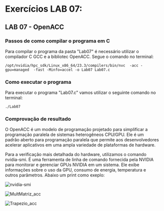 # Exercícios LAB 07:

## LAB 07 - OpenACC

### Passos de como compilar o programa em C

Para compilar o programa da pasta "Lab07" é necessário utilizar o compilador C GCC e a bibliotec OpenACC. Segue o comando no terminal:

`/opt/nvidia/hpc_sdk/Linux_x86_64/23.3/compilers/bin/nvc  -acc -gpu=managed  -fast -Minfo=accel -o Lab07 Lab07.c`

### Como executar o programa

Para executar o programa "Lab07.c" vamos utilizar o seguinte comando no terminal: 

`./Lab07`

### Comprovação de resultado

O OpenACC é um modelo de programação projetado para simplificar a programação paralela de sistemas heterogêneos CPU/GPU. Ele é um padrão aberto para programação paralela que permite aos desenvolvedores acelerar aplicativos em uma ampla variedade de plataformas de hardware.

Para a verificação mais detalhada do hardware, utilizamos o comando nvidia-smi. É uma ferramenta de linha de comando fornecida pela NVIDIA para monitorar e gerenciar GPUs NVIDIA em um sistema. Ele exibe informações sobre o uso da GPU, consumo de energia, temperatura e outros parâmetros. Abaixo um print como exeplo:

![nvidia-smi](https://github.com/MatosLeo03/Proj_CompParalela-N12/assets/84693356/db7a4633-c493-403b-9bad-dcfadbfbdeac)

![MultMatriz_acc](https://github.com/MatosLeo03/Proj_CompParalela-N12/assets/84693356/ac6a266a-ddd1-44ef-921e-75d55a49ce3c)

![Trapezio_acc](https://github.com/MatosLeo03/Proj_CompParalela-N12/assets/84693356/4099591d-0e5b-476f-ba9b-a8ce6d6bd7e2)
